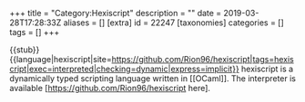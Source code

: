 +++
title = "Category:Hexiscript"
description = ""
date = 2019-03-28T17:28:33Z
aliases = []
[extra]
id = 22247
[taxonomies]
categories = []
tags = []
+++

{{stub}}{{language|hexiscript|site=https://github.com/Rion96/hexiscript|tags=hexiscript|exec=interpreted|checking=dynamic|express=implicit}}
hexiscript is a dynamically typed scripting language written in [[OCaml]].
The interpreter is available [https://github.com/Rion96/hexiscript here].
